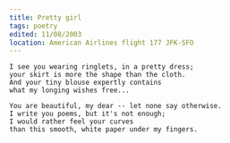 ```yaml
---
title: Pretty girl
tags: poetry
edited: 11/08/2003
location: American Airlines flight 177 JFK-SFO
---
```


    I see you wearing ringlets, in a pretty dress;
    your skirt is more the shape than the cloth.
    And your tiny blouse expertly contains
    what my longing wishes free...

    You are beautiful, my dear -- let none say otherwise.
    I write you poems, but it's not enough;
    I would rather feel your curves
    than this smooth, white paper under my fingers.


